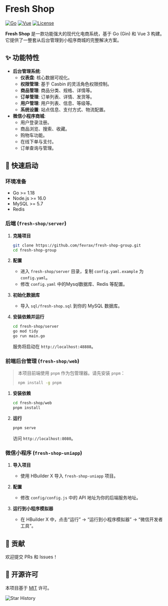 
# Fresh Shop

[![Go](https://img.shields.io/badge/Go-1.18+-blue.svg)](https://golang.org/)
[![Vue](https://img.shields.io/badge/Vue.js-3.x-green.svg)](https://vuejs.org/)
[![License](https://img.shields.io/badge/license-MIT-blue.svg)](/LICENSE)

**Fresh Shop** 是一款功能强大的现代化电商系统，基于 Go (Gin) 和 Vue 3 构建。它提供了一整套从后台管理到小程序商城的完整解决方案。

## ✨ 功能特性

*   **后台管理系统**:
    *   **仪表盘**: 核心数据可视化。
    *   **权限管理**: 基于 Casbin 的灵活角色权限控制。
    *   **商品管理**: 商品分类、规格、详情等。
    *   **订单管理**: 订单列表、详情、发货等。
    *   **用户管理**: 用户列表、信息、等级等。
    *   **系统设置**: 站点信息、支付方式、物流配置。
*   **微信小程序商城**:
    *   用户登录注册。
    *   商品浏览、搜索、收藏。
    *   购物车功能。
    *   在线下单与支付。
    *   订单查询与管理。

## 🚀 快速启动

### 环境准备

*   Go >= 1.18
*   Node.js >= 16.0
*   MySQL >= 5.7
*   Redis

### 后端 (`fresh-shop/server`)

1.  **克隆项目**
    ```bash
    git clone https://github.com/fevrax/fresh-shop-group.git
    cd fresh-shop-group
    ```

2.  **配置**
    *   进入 `fresh-shop/server` 目录，复制 `config.yaml.example` 为 `config.yaml`。
    *   修改 `config.yaml` 中的Mysql数据库、Redis 等配置。

3.  **初始化数据库**
    *   导入 `sql/fresh-shop.sql` 到你的 MySQL 数据库。

4.  **安装依赖并运行**
    ```bash
    cd fresh-shop/server
    go mod tidy
    go run main.go
    ```
    服务将启动在 `http://localhost:48888`。

### 前端后台管理 (`fresh-shop/web`)

> 本项目前端使用 `pnpm` 作为包管理器。请先安装 `pnpm`：
> ```bash
> npm install -g pnpm
> ```

1.  **安装依赖**
    ```bash
    cd fresh-shop/web
    pnpm install
    ```

2.  **运行**
    ```bash
    pnpm serve
    ```
    访问 `http://localhost:8080`。

### 微信小程序 (`fresh-shop-uniapp`)

1.  **导入项目**
    *   使用 HBuilder X 导入 `fresh-shop-uniapp` 项目。

2.  **配置**
    *   修改 `config/config.js` 中的 API 地址为你的后端服务地址。

3.  **运行到小程序模拟器**
    *   在 HBuilder X 中，点击“运行” -> “运行到小程序模拟器” -> “微信开发者工具”。


## 🤝 贡献

欢迎提交 PRs 和 Issues！

## 📄 开源许可

本项目基于 [MIT](/LICENSE) 许可。



![Star History](https://api.star-history.com/svg?repos=fevrax/fresh-shop-group&type=Date)
